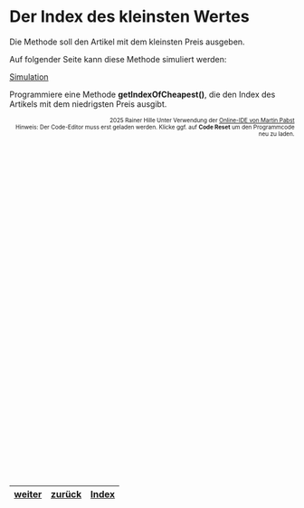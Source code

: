  <meta charset="utf-8" />
  <title>Informatik</title>
  <link rel="stylesheet" href="https://Hi2272.github.io/StyleMD.css">
 
 # Der Index des kleinsten Wertes
 Die Methode soll den Artikel mit dem kleinsten Preis ausgeben.  
 
 Auf folgender Seite kann diese Methode simuliert werden:   

 <a href="../00Informatik10/minIndex/getMinIndex.html" >Simulation</a>
 

Programmiere eine Methode **getIndexOfCheapest()**, die den Index des Artikels mit dem niedrigsten Preis ausgibt.
  
<div id="quelle" style="font-size: x-small; text-align: right;">
    2025 Rainer Hille  Unter Verwendung der  <a href='https://www.online-ide.de/'>Online-IDE von Martin Pabst</a><br>Hinweis: Der Code-Editor muss erst geladen werden. Klicke ggf. auf <b>Code Reset</b> um den Programmcode neu zu laden.

  </div>
  
  <section>
    <iframe
    srcdoc="<script>window.jo_doc = window.frameElement.textContent;</script><script src='https://Hi2272.github.io/include/js/includeide/includeIDE.js'></script>"
    width="100%" height="600" frameborder="0">
    {'id': 'Java', 'speed': 2000, 
    'withBottomPanel': true ,'withPCode': false ,'withConsole': true ,
    'withFileList': true ,'withErrorList': true}
    <script id="javaCode" type="plain/text" title="Webshop.java" src="Webshop.java"></script>
    <script id="javaCode" type="plain/text" title="Artikel.java" src="Artikel.java"></script>
  </script>
   </iframe>
</section>

|[weiter](../OIDE_WS_1_laengeVonFeldern/index.html)|[zurück](../OIDE_WS_3_MinIndex2/index.html)|[Index](../index.html)|
|----|----|----|